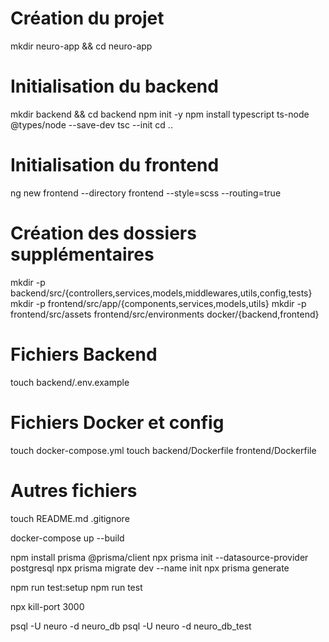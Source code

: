 # Création du projet
mkdir neuro-app && cd neuro-app

# Initialisation du backend
mkdir backend && cd backend
npm init -y
npm install typescript ts-node @types/node --save-dev
tsc --init
cd ..

# Initialisation du frontend
ng new frontend --directory frontend --style=scss --routing=true

# Création des dossiers supplémentaires
mkdir -p backend/src/{controllers,services,models,middlewares,utils,config,tests}
mkdir -p frontend/src/app/{components,services,models,utils}
mkdir -p frontend/src/assets frontend/src/environments docker/{backend,frontend}

# Fichiers Backend
touch backend/.env.example

# Fichiers Docker et config
touch docker-compose.yml
touch backend/Dockerfile frontend/Dockerfile

# Autres fichiers
touch README.md .gitignore

docker-compose up --build

npm install prisma @prisma/client
npx prisma init --datasource-provider postgresql
npx prisma migrate dev --name init
npx prisma generate

npm run test:setup
npm run test

npx kill-port 3000

psql -U neuro -d neuro_db
psql -U neuro -d neuro_db_test